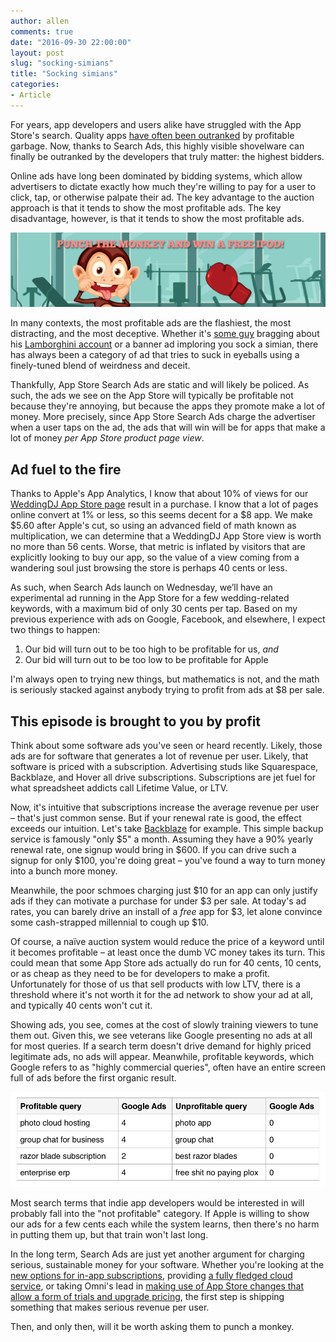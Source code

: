 ```yaml
---
author: allen
comments: true
date: "2016-09-30 22:00:00"
layout: post
slug: "socking-simians"
title: "Socking simians"
categories:
- Article
---
```


For years, app developers and users alike have struggled with the App Store's search. Quality apps [have often been outranked](https://www.allenpike.com/2013/searching-the-curatorium/) by profitable garbage. Now, thanks to Search Ads, this highly visible shovelware can finally be outranked by the developers that truly matter: the highest bidders.

Online ads have long been dominated by bidding systems, which allow advertisers to dictate exactly how much they're willing to pay for a user to click, tap, or otherwise palpate their ad. The key advantage to the auction approach is that it tends to show the most profitable ads. The key disadvantage, however, is that it tends to show the most profitable ads.

<a href="http://www.mikeonads.com/2007/03/01/punch-the-monkey/"><img src='/images/2016/punch-monkey.jpg'></a>

In many contexts, the most profitable ads are the flashiest, the most distracting, and the most deceptive. Whether it's [some guy](http://knowyourmeme.com/memes/here-in-my-garage) bragging about his [Lamborghini account](https://www.youtube.com/watch?v=0GIwTG8V-Ko) or a banner ad imploring you sock a simian, there has always been a category of ad that tries to suck in eyeballs using a finely-tuned blend of weirdness and deceit.

Thankfully, App Store Search Ads are static and will likely be policed. As such, the ads we see on the App Store will typically be profitable not because they're annoying, but because the apps they promote make a lot of money. More precisely, since App Store Search Ads charge the advertiser when a user taps on the ad, the ads that will win will be for apps that make a lot of money *per App Store product page view*.

## Ad fuel to the fire

Thanks to Apple's App Analytics, I know that about 10% of views for our [WeddingDJ App Store page](https://itunes.apple.com/ca/app/my-weddingdj/id383243064?mt=8) result in a purchase. I know that a lot of  pages online convert at 1% or less, so this seems decent for a $8 app. We make $5.60 after Apple's cut, so using an advanced field of math known as multiplication, we can determine that a WeddingDJ App Store view is worth no more than 56 cents. Worse, that metric is inflated by visitors that are explicitly looking to buy our app, so the value of a view coming from a wandering soul just browsing the store is perhaps 40 cents or less.

As such, when Search Ads launch on Wednesday, we’ll have an experimental ad running in the App Store for a few wedding-related keywords, with a maximum bid of only 30 cents per tap. Based on my previous experience with ads on Google, Facebook, and elsewhere, I expect two things to happen:

1. Our bid will turn out to be too high to be profitable for us, *and*
2. Our bid will turn out to be too low to be profitable for Apple

I'm always open to trying new things, but mathematics is not, and the math is seriously stacked against anybody trying to profit from ads at $8 per sale.

## This episode is brought to you by profit

Think about some software ads you've seen or heard recently. Likely, those ads are for software that generates a lot of revenue per user. Likely, that software is priced with a subscription. Advertising studs like Squarespace, Backblaze, and Hover all drive subscriptions. Subscriptions are jet fuel for what spreadsheet addicts call Lifetime Value, or LTV.

Now, it's intuitive that subscriptions increase the average revenue per user &ndash; that's just common sense. But if your renewal rate is good, the effect exceeds our intuition. Let's take [Backblaze](https://www.backblaze.com/) for example. This simple backup service is famously "only $5" a month. Assuming they have a 90% yearly renewal rate, one signup would bring in $600. If you can drive such a signup for only $100, you're doing great &ndash; you've found a way to turn money into a bunch more money. 

Meanwhile, the poor schmoes charging just $10 for an app can only justify ads if they can motivate a purchase for under $3 per sale. At today's ad rates, you can barely drive an install of a *free* app for $3, let alone convince some cash-strapped millennial to cough up $10.

Of course, a naïve auction system would reduce the price of a keyword until it becomes profitable &ndash; at least once the dumb VC money takes its turn. This could mean that some App Store ads actually do run for 40 cents, 10 cents, or as cheap as they need to be for developers to make a profit. Unfortunately for those of us that sell products with low LTV, there is a threshold where it's not worth it for the ad network to show your ad at all, and typically 40 cents won't cut it.

Showing ads, you see, comes at the cost of slowly training viewers to tune them out. Given this, we see veterans like Google presenting no ads at all for most queries. If a search term doesn't drive demand for highly priced legitimate ads, no ads will appear. Meanwhile, profitable keywords, which Google refers to as "highly commercial queries", often have an entire screen full of ads before the first organic result.

<img src='/images/2016/google-ads.png'>

Most search terms that indie app developers would be interested in will probably fall into the "not profitable" category. If Apple is willing to show our ads for a few cents each while the system learns, then there's no harm in putting them up, but that train won't last long.

In the long term, Search Ads are just yet another argument for charging serious, sustainable money for your software. Whether you're looking at the [new options for in-app subscriptions](https://daringfireball.net/2016/06/the_new_app_store), providing [a fully fledged cloud service](https://1password.com/sign-up/), or taking Omni's lead in [making use of App Store changes that allow a form of trials and upgrade pricing](https://www.omnigroup.com/blog/providing-the-best-possible-app-store-experience), the first step is shipping something that makes serious revenue per user.

Then, and only then, will it be worth asking them to punch a monkey.